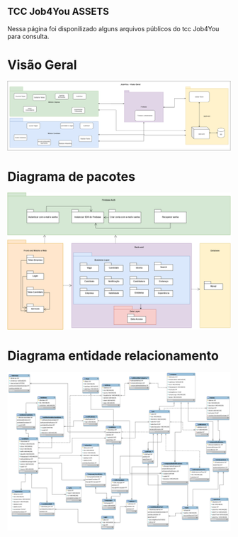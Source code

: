 ## TCC Job4You ASSETS

Nessa página foi disponilizado alguns arquivos públicos do tcc Job4You para consulta.

# Visão Geral

![Imagem da visão geral](./images/VisaoGeral.png)

# Diagrama de pacotes

![imagem do diagrama de pacotes](./images/DiagramaPacotes.png)

# Diagrama entidade relacionamento

![imagem do diagrama entidade relacionamento](./images/DiagramaEntidadeRelacionamento.png)
